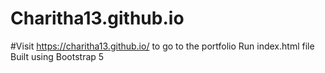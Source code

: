 # Charitha13.github.io
#Visit https://charitha13.github.io/ to go to the portfolio
Run index.html file
Built using Bootstrap 5
